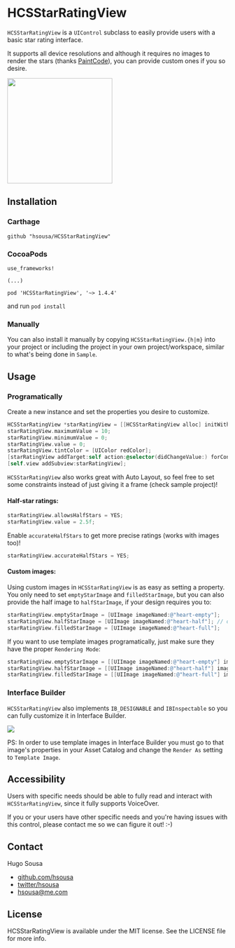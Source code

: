 # HCSStarRatingView

`HCSStarRatingView` is a `UIControl` subclass to easily provide users with a basic star rating interface.

It supports all device resolutions and although it requires no images to render the stars (thanks <a href="http://www.paintcodeapp.com" target=_blank>PaintCode</a>), you can provide custom ones if you so desire.

<img src="https://raw.github.com/hsousa/HCSStarRatingView/master/Assets/demo.gif" width="240" />

## Installation

### Carthage

```
github "hsousa/HCSStarRatingView"
```

### CocoaPods

```
use_frameworks!

(...)

pod 'HCSStarRatingView', '~> 1.4.4'
```

and run `pod install`

### Manually

You can also install it manually by copying `HCSStarRatingView.{h|m}` into your project or including the project in your own project/workspace, similar to what's being done in `Sample`.

## Usage

### Programatically

Create a new instance and set the properties you desire to customize.

```objective-c
HCSStarRatingView *starRatingView = [[HCSStarRatingView alloc] initWithFrame:CGRectMake(50, 200, 200, 50)];
starRatingView.maximumValue = 10;
starRatingView.minimumValue = 0;
starRatingView.value = 0;
starRatingView.tintColor = [UIColor redColor];
[starRatingView addTarget:self action:@selector(didChangeValue:) forControlEvents:UIControlEventValueChanged];
[self.view addSubview:starRatingView];
```

`HCSStarRatingView` also works great with Auto Layout, so feel free to set some constraints instead of just giving it a frame (check sample project)!

#### Half-star ratings:

```objective-c
starRatingView.allowsHalfStars = YES;
starRatingView.value = 2.5f;
```

Enable `accurateHalfStars` to get more precise ratings (works with images too)!
```objective-c
starRatingView.accurateHalfStars = YES;
```

#### Custom images:

Using custom images in `HCSStarRatingView` is as easy as setting a property. You only need to set `emptyStarImage` and `filledStarImage`, but you can also provide the half image to `halfStarImage`, if your design requires you to:

```objective-c
starRatingView.emptyStarImage = [UIImage imageNamed:@"heart-empty"];
starRatingView.halfStarImage = [UIImage imageNamed:@"heart-half"]; // optional
starRatingView.filledStarImage = [UIImage imageNamed:@"heart-full"];
```

If you want to use template images programatically, just make sure they have the proper `Rendering Mode`:

```objective-c
starRatingView.emptyStarImage = [[UIImage imageNamed:@"heart-empty"] imageWithRenderingMode:UIImageRenderingModeAlwaysTemplate];
starRatingView.halfStarImage = [[UIImage imageNamed:@"heart-half"] imageWithRenderingMode:UIImageRenderingModeAlwaysTemplate]; // optional
starRatingView.filledStarImage = [[UIImage imageNamed:@"heart-full"] imageWithRenderingMode:UIImageRenderingModeAlwaysTemplate];
```

### Interface Builder

`HCSStarRatingView` also implements `IB_DESIGNABLE` and `IBInspectable` so you can fully customize it in Interface Builder.

<img src="https://raw.github.com/hsousa/HCSStarRatingView/master/Assets/interface-builder.png"/>

PS: In order to use template images in Interface Builder you must go to that image's properties in your Asset Catalog and change the `Render As` setting to `Template Image`.

## Accessibility

Users with specific needs should be able to fully read and interact with `HCSStarRatingView`, since it fully supports VoiceOver.

If you or your users have other specific needs and you're having issues with this control, please contact me so we can figure it out! :-)

## Contact
Hugo Sousa
* [github.com/hsousa](http://github.com/hsousa)
* [twitter/hsousa](http://twitter.com/hsousa)
* [hsousa@me.com](hsousa@me.com)

## License
HCSStarRatingView is available under the MIT license. See the LICENSE file for more info.
